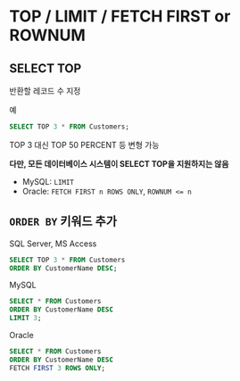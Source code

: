 # TOP / LIMIT / FETCH FIRST or ROWNUM

## SELECT TOP
반환할 레코드 수 지정

예
```sql
SELECT TOP 3 * FROM Customers;
```
TOP 3 대신 TOP 50 PERCENT 등 변형 가능

**다만, 모든 데이터베이스 시스템이 SELECT TOP을 지원하지는 않음**
* MySQL: `LIMIT`
* Oracle: `FETCH FIRST n ROWS ONLY`, `ROWNUM <= n`

## `ORDER BY` 키워드 추가
SQL Server, MS Access
```sql
SELECT TOP 3 * FROM Customers
ORDER BY CustomerName DESC;
```
MySQL
```sql
SELECT * FROM Customers
ORDER BY CustomerName DESC
LIMIT 3;
```
Oracle
```sql
SELECT * FROM Customers
ORDER BY CustomerName DESC
FETCH FIRST 3 ROWS ONLY;
```
